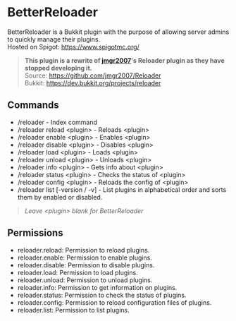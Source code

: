 # BetterReloader
BetterReloader is a Bukkit plugin with the purpose of allowing server admins to quickly manage their plugins.
<br/>
Hosted on Spigot: https://www.spigotmc.org/

> **This plugin is a rewrite of [jmgr2007](https://github.com/jmgr2007)'s Reloader plugin as they have stopped developing it.**<br/>
> Source: https://github.com/jmgr2007/Reloader<br/>
> Bukkit: https://dev.bukkit.org/projects/reloader

Commands
--------
* /reloader - Index command
* /reloader reload \<plugin\> - Reloads \<plugin\>
* /reloader enable \<plugin\> - Enables \<plugin\>
* /reloader disable \<plugin\> - Disables \<plugin\>
* /reloader load \<plugin\> - Loads \<plugin\>
* /reloader unload \<plugin\> - Unloads \<plugin\>
* /reloader info \<plugin\> - Gets info about \<plugin\>
* /reloader status \<plugin\> - Checks the status of \<plugin\>
* /reloader config \<plugin\> - Reloads the config of \<plugin\>
* /reloader list [-version / -v] - List plugins in alphabetical order and sorts them by enabled or disabled.

>*Leave \<plugin\> blank for BetterReloader*

Permissions
-----------
* reloader.reload:  Permission to reload plugins.
* reloader.enable:  Permission to enable plugins.
* reloader.disable:  Permission to disable plugins.
* reloader.load:  Permission to load plugins.
* reloader.unload:  Permission to unload plugins.
* reloader.info:  Permission to get information on plugins.
* reloader.status:  Permission to check the status of plugins.
* reloader.config:  Permission to reload configuration files of plugins.
* reloader.list:  Permission to list plugins.
